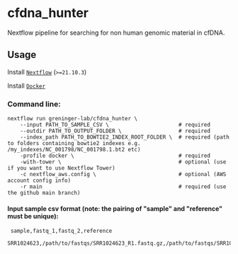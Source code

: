 # cfdna_hunter
Nextflow pipeline for searching for non human genomic material in cfDNA. 

## Usage
Install [`Nextflow`](https://www.nextflow.io/docs/latest/getstarted.html#installation) (`>=21.10.3`)

Install [`Docker`](https://docs.docker.com/engine/installation/)


### Command line:
    nextflow run greninger-lab/cfdna_hunter \
        --input PATH_TO_SAMPLE_CSV \                      # required
        --outdir PATH_TO_OUTPUT_FOLDER \                  # required
        --index_path PATH_TO_BOWTIE2_INDEX_ROOT_FOLDER \  # required (path to folders containing bowtie2 indexes e.g. /my_indexes/NC_001798/NC_001798.1.bt2 etc)
        -profile docker \                                 # required
        -with-tower \                                     # optional (use if you want to use Nextflow Tower)
        -c nextflow_aws.config \                          # optional (AWS account config info) 
        -r main                                           # required (use the github main branch)

#### Input sample csv format (note: the pairing of "sample" and "reference" must be unique):
     sample,fastq_1,fastq_2,reference
     SRR1024623,/path/to/fastqs/SRR1024623_R1.fastq.gz,/path/to/fastqs/SRR1024623_R2.fastq.gz,FR751470


